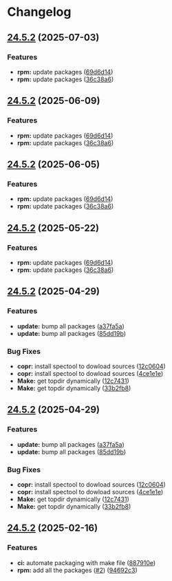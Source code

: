 # Changelog

## [24.5.2](https://github.com/joshuachp/packages/compare/astartectl-v24.5.2...astartectl-v24.5.2) (2025-07-03)


### Features

* **rpm:** update packages ([69d6d14](https://github.com/joshuachp/packages/commit/69d6d1419060e93f019cc3d412702c85d58e6a2f))
* **rpm:** update packages ([36c38a6](https://github.com/joshuachp/packages/commit/36c38a6b07a9bf44a65c43a1199c6e364ce13ce6))

## [24.5.2](https://github.com/joshuachp/packages/compare/astartectl-v24.5.2...astartectl-v24.5.2) (2025-06-09)


### Features

* **rpm:** update packages ([69d6d14](https://github.com/joshuachp/packages/commit/69d6d1419060e93f019cc3d412702c85d58e6a2f))
* **rpm:** update packages ([36c38a6](https://github.com/joshuachp/packages/commit/36c38a6b07a9bf44a65c43a1199c6e364ce13ce6))

## [24.5.2](https://github.com/joshuachp/packages/compare/astartectl-v24.5.2...astartectl-v24.5.2) (2025-06-05)


### Features

* **rpm:** update packages ([69d6d14](https://github.com/joshuachp/packages/commit/69d6d1419060e93f019cc3d412702c85d58e6a2f))
* **rpm:** update packages ([36c38a6](https://github.com/joshuachp/packages/commit/36c38a6b07a9bf44a65c43a1199c6e364ce13ce6))

## [24.5.2](https://github.com/joshuachp/packages/compare/astartectl-v24.5.2...astartectl-v24.5.2) (2025-05-22)


### Features

* **rpm:** update packages ([69d6d14](https://github.com/joshuachp/packages/commit/69d6d1419060e93f019cc3d412702c85d58e6a2f))
* **rpm:** update packages ([36c38a6](https://github.com/joshuachp/packages/commit/36c38a6b07a9bf44a65c43a1199c6e364ce13ce6))

## [24.5.2](https://github.com/joshuachp/packages/compare/astartectl-v24.5.2...astartectl-v24.5.2) (2025-04-29)


### Features

* **update:** bump all packages ([a37fa5a](https://github.com/joshuachp/packages/commit/a37fa5a29fb355c979c9898fff0ecbdf3269dc93))
* **update:** bump all packages ([85dd19b](https://github.com/joshuachp/packages/commit/85dd19bcb73c06ab7027eda46747b5896b090cf9))


### Bug Fixes

* **copr:** install spectool to dowload sources ([12c0604](https://github.com/joshuachp/packages/commit/12c0604c4bb26313ea7ed3da5d421ba93a13bc0e))
* **copr:** install spectool to dowload sources ([4ce1e1e](https://github.com/joshuachp/packages/commit/4ce1e1e5865286538d842e378f35510a7adec8ee))
* **Make:** get topdir dynamically ([12c7431](https://github.com/joshuachp/packages/commit/12c743134907dd8d1576cdfb6a33803f89d0e9da))
* **Make:** get topdir dynamically ([33b2fb8](https://github.com/joshuachp/packages/commit/33b2fb86411b546bed3f4edd87334ac2fc5f0655))

## [24.5.2](https://github.com/joshuachp/packages/compare/astartectl-v24.5.2...astartectl-v24.5.2) (2025-04-29)


### Features

* **update:** bump all packages ([a37fa5a](https://github.com/joshuachp/packages/commit/a37fa5a29fb355c979c9898fff0ecbdf3269dc93))
* **update:** bump all packages ([85dd19b](https://github.com/joshuachp/packages/commit/85dd19bcb73c06ab7027eda46747b5896b090cf9))


### Bug Fixes

* **copr:** install spectool to dowload sources ([12c0604](https://github.com/joshuachp/packages/commit/12c0604c4bb26313ea7ed3da5d421ba93a13bc0e))
* **copr:** install spectool to dowload sources ([4ce1e1e](https://github.com/joshuachp/packages/commit/4ce1e1e5865286538d842e378f35510a7adec8ee))
* **Make:** get topdir dynamically ([12c7431](https://github.com/joshuachp/packages/commit/12c743134907dd8d1576cdfb6a33803f89d0e9da))
* **Make:** get topdir dynamically ([33b2fb8](https://github.com/joshuachp/packages/commit/33b2fb86411b546bed3f4edd87334ac2fc5f0655))

## [24.5.2](https://github.com/joshuachp/packages/compare/astartectl-v24.5.2...astartectl-v24.5.2) (2025-02-16)

### Features

- **ci:** automate packaging with make file
  ([887910e](https://github.com/joshuachp/packages/commit/887910e26c42e71970ce0b94f12bccfe619c0574))
- **rpm:** add all the packages ([#2](https://github.com/joshuachp/packages/issues/2))
  ([94692c3](https://github.com/joshuachp/packages/commit/94692c3e51d56c0cd6b247db63361bc7d5bc2532))
